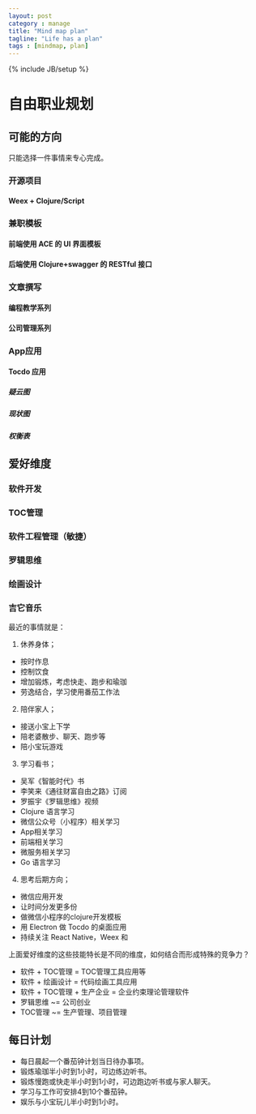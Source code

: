 ```yaml
---
layout: post
category : manage
title: "Mind map plan"
tagline: "Life has a plan"
tags : [mindmap, plan]
---
```

{% include JB/setup %}

# 自由职业规划

## 可能的方向

只能选择一件事情来专心完成。

### 开源项目

#### Weex + Clojure/Script

### 兼职模板

#### 前端使用 ACE 的 UI 界面模板

#### 后端使用 Clojure+swagger 的 RESTful 接口

### 文章撰写

#### 编程教学系列

#### 公司管理系列

### App应用

#### Tocdo 应用

##### 疑云图
##### 现状图
##### 权衡表


## 爱好维度

### 软件开发
### TOC管理
### 软件工程管理（敏捷）
### 罗辑思维
### 绘画设计
### 吉它音乐

最近的事情就是：
1. 休养身体；
  - 按时作息
  - 控制饮食
  - 增加锻炼，考虑快走、跑步和瑜珈
  - 劳逸结合，学习使用番茄工作法
2. 陪伴家人；
  - 接送小宝上下学
  - 陪老婆散步、聊天、跑步等
  - 陪小宝玩游戏
3. 学习看书；
  - 吴军《智能时代》书
  - 李笑来《通往财富自由之路》订阅
  - 罗振宇《罗辑思维》视频
  - Clojure 语言学习
  - 微信公众号（小程序）相关学习
  - App相关学习
  - 前端相关学习
  - 微服务相关学习
  - Go 语言学习
4. 思考后期方向；
  - 微信应用开发
  - 让时间分发更多份
  - 做微信小程序的clojure开发模板
  - 用 Electron 做 Tocdo 的桌面应用
  - 持续关注 React Native，Weex 和

上面爱好维度的这些技能特长是不同的维度，如何结合而形成特殊的竞争力？

- 软件 + TOC管理 = TOC管理工具应用等
- 软件 + 绘画设计 = 代码绘画工具应用
- 软件 + TOC管理 + 生产企业 = 企业约束理论管理软件
- 罗辑思维 ~= 公司创业
- TOC管理 ~= 生产管理、项目管理

## 每日计划

 - 每日晨起一个番茄钟计划当日待办事项。
 - 锻炼瑜珈半小时到1小时，可边练边听书。
 - 锻炼慢跑或快走半小时到1小时，可边跑边听书或与家人聊天。
 - 学习与工作可安排4到10个番茄钟。
 - 娱乐与小宝玩儿半小时到1小时。

